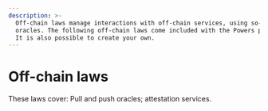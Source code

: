 ```yaml
---
description: >-
  Off-chain laws manage interactions with off-chain services, using so-called
  oracles. The following off-chain laws come included with the Powers protocol.
  It is also possible to create your own.
---
```


# Off-chain laws

These laws cover: Pull and push oracles; attestation services.
